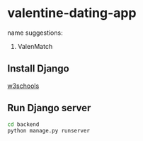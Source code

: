 # valentine-dating-app

name suggestions:
1. ValenMatch

## Install Django
[w3schools](https://www.w3schools.com/django/django_install_django.php)

## Run Django server
```bash
cd backend
python manage.py runserver
```